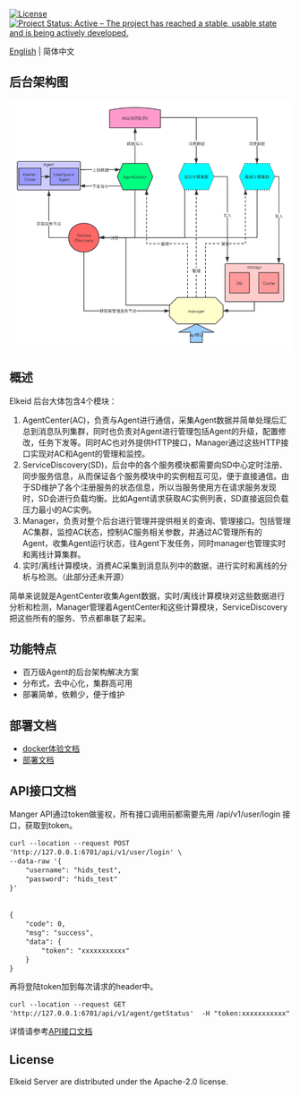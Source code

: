 [![License](https://img.shields.io/badge/License-Apache%20v2-blue.svg)](https://github.com/bytedance/Elkeid/blob/main/agent/LICENSE)
[![Project Status: Active – The project has reached a stable, usable state and is being actively developed.](https://www.repostatus.org/badges/latest/active.svg)](https://www.repostatus.org/#active)

[English](README.md) | 简体中文
## 后台架构图

<img src="docs/server.png"/>

## 概述
Elkeid 后台大体包含4个模块：
1. AgentCenter(AC)，负责与Agent进行通信，采集Agent数据并简单处理后汇总到消息队列集群，同时也负责对Agent进行管理包括Agent的升级，配置修改，任务下发等。同时AC也对外提供HTTP接口，Manager通过这些HTTP接口实现对AC和Agent的管理和监控。
2. ServiceDiscovery(SD)，后台中的各个服务模块都需要向SD中心定时注册、同步服务信息，从而保证各个服务模块中的实例相互可见，便于直接通信。由于SD维护了各个注册服务的状态信息，所以当服务使用方在请求服务发现时，SD会进行负载均衡。比如Agent请求获取AC实例列表，SD直接返回负载压力最小的AC实例。
3. Manager，负责对整个后台进行管理并提供相关的查询、管理接口。包括管理AC集群，监控AC状态，控制AC服务相关参数，并通过AC管理所有的Agent，收集Agent运行状态，往Agent下发任务，同时manager也管理实时和离线计算集群。
4. 实时/离线计算模块，消费AC采集到消息队列中的数据，进行实时和离线的分析与检测。（此部分还未开源）

简单来说就是AgentCenter收集Agent数据，实时/离线计算模块对这些数据进行分析和检测，Manager管理着AgentCenter和这些计算模块，ServiceDiscovery把这些所有的服务、节点都串联了起来。

## 功能特点
- 百万级Agent的后台架构解决方案
- 分布式，去中心化，集群高可用
- 部署简单，依赖少，便于维护

## 部署文档
- [docker体验文档](docs/docker-install-zh_CN.md)
- [部署文档](docs/install-zh_CN.md)

## API接口文档
Manger API通过token做鉴权，所有接口调用前都需要先用 /api/v1/user/login 接口，获取到token。
```
curl --location --request POST 'http://127.0.0.1:6701/api/v1/user/login' \
--data-raw '{
    "username": "hids_test",
    "password": "hids_test"
}'


{
    "code": 0,
    "msg": "success",
    "data": {
        "token": "xxxxxxxxxxx"
    }
}
```
再将登陆token加到每次请求的header中。
```
curl --location --request GET 'http://127.0.0.1:6701/api/v1/agent/getStatus'  -H "token:xxxxxxxxxxx"
```
详情请参考[API接口文档](https://documenter.getpostman.com/view/9865152/TzCTZ5Do#intro)
## License
Elkeid Server are distributed under the Apache-2.0 license.
